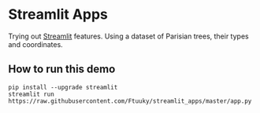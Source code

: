# Streamlit Apps

Trying out [Streamlit](https://docs.streamlit.io) features.
Using a dataset of Parisian trees, their types and coordinates.


## How to run this demo
```
pip install --upgrade streamlit
streamlit run https://raw.githubusercontent.com/Ftuuky/streamlit_apps/master/app.py
```
